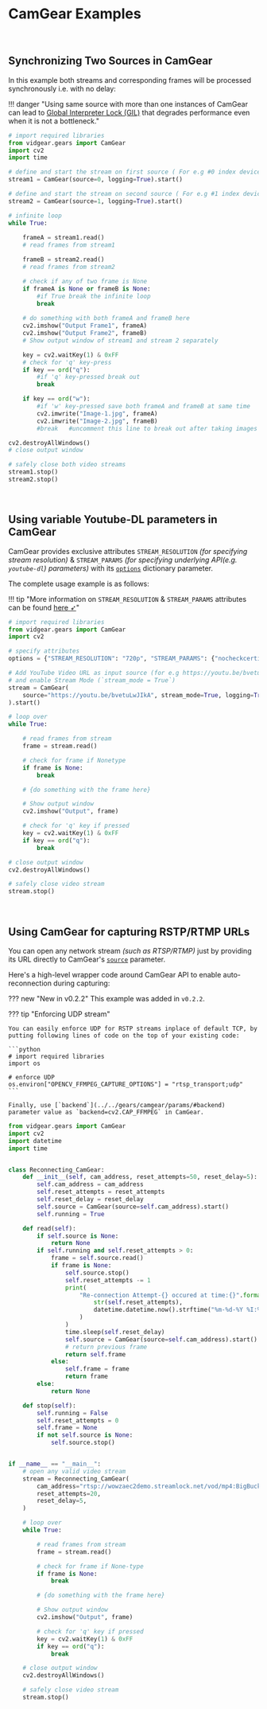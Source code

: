 <!--
===============================================
vidgear library source-code is deployed under the Apache 2.0 License:

Copyright (c) 2019 Abhishek Thakur(@abhiTronix) <abhi.una12@gmail.com>

Licensed under the Apache License, Version 2.0 (the "License");
you may not use this file except in compliance with the License.
You may obtain a copy of the License at

   http://www.apache.org/licenses/LICENSE-2.0

Unless required by applicable law or agreed to in writing, software
distributed under the License is distributed on an "AS IS" BASIS,
WITHOUT WARRANTIES OR CONDITIONS OF ANY KIND, either express or implied.
See the License for the specific language governing permissions and
limitations under the License.
===============================================
-->

# CamGear Examples

&nbsp;

## Synchronizing Two Sources in CamGear

In this example both streams and corresponding frames will be processed synchronously i.e. with no delay:

!!! danger "Using same source with more than one instances of CamGear can lead to [Global Interpreter Lock (GIL)](https://wiki.python.org/moin/GlobalInterpreterLock#:~:text=In%20CPython%2C%20the%20global%20interpreter,conditions%20and%20ensures%20thread%20safety.&text=The%20GIL%20can%20degrade%20performance%20even%20when%20it%20is%20not%20a%20bottleneck.) that degrades performance even when it is not a bottleneck."

```python
# import required libraries
from vidgear.gears import CamGear
import cv2
import time

# define and start the stream on first source ( For e.g #0 index device)
stream1 = CamGear(source=0, logging=True).start() 

# define and start the stream on second source ( For e.g #1 index device)
stream2 = CamGear(source=1, logging=True).start() 

# infinite loop
while True:
    
    frameA = stream1.read()
    # read frames from stream1

    frameB = stream2.read()
    # read frames from stream2

    # check if any of two frame is None
    if frameA is None or frameB is None:
        #if True break the infinite loop
        break
    
    # do something with both frameA and frameB here
    cv2.imshow("Output Frame1", frameA)
    cv2.imshow("Output Frame2", frameB)
    # Show output window of stream1 and stream 2 separately

    key = cv2.waitKey(1) & 0xFF
    # check for 'q' key-press
    if key == ord("q"):
        #if 'q' key-pressed break out
        break

    if key == ord("w"):
        #if 'w' key-pressed save both frameA and frameB at same time
        cv2.imwrite("Image-1.jpg", frameA)
        cv2.imwrite("Image-2.jpg", frameB)
        #break   #uncomment this line to break out after taking images

cv2.destroyAllWindows()
# close output window

# safely close both video streams
stream1.stop()
stream2.stop()
```

&nbsp;

## Using variable Youtube-DL parameters in CamGear

CamGear provides exclusive attributes `STREAM_RESOLUTION` _(for specifying stream resolution)_ & `STREAM_PARAMS` _(for specifying underlying API(e.g. `youtube-dl`) parameters)_ with its [`options`](../../gears/camgear/params/#options) dictionary parameter. 

The complete usage example is as follows: 

!!! tip "More information on `STREAM_RESOLUTION` & `STREAM_PARAMS` attributes can be found [here ➶](../../gears/camgear/advanced/source_params/#exclusive-camgear-parameters)"

```python
# import required libraries
from vidgear.gears import CamGear
import cv2

# specify attributes
options = {"STREAM_RESOLUTION": "720p", "STREAM_PARAMS": {"nocheckcertificate": True}}

# Add YouTube Video URL as input source (for e.g https://youtu.be/bvetuLwJIkA)
# and enable Stream Mode (`stream_mode = True`)
stream = CamGear(
    source="https://youtu.be/bvetuLwJIkA", stream_mode=True, logging=True, **options
).start()

# loop over
while True:

    # read frames from stream
    frame = stream.read()

    # check for frame if Nonetype
    if frame is None:
        break

    # {do something with the frame here}

    # Show output window
    cv2.imshow("Output", frame)

    # check for 'q' key if pressed
    key = cv2.waitKey(1) & 0xFF
    if key == ord("q"):
        break

# close output window
cv2.destroyAllWindows()

# safely close video stream
stream.stop()
```


&nbsp;


## Using CamGear for capturing RSTP/RTMP URLs

You can open any network stream _(such as RTSP/RTMP)_ just by providing its URL directly to CamGear's [`source`](../../gears/camgear/params/#source) parameter. 

Here's a high-level wrapper code around CamGear API to enable auto-reconnection during capturing: 

??? new "New in v0.2.2" 
    This example was added in `v0.2.2`.

??? tip "Enforcing UDP stream"
    
    You can easily enforce UDP for RSTP streams inplace of default TCP, by putting following lines of code on the top of your existing code:

    ```python
    # import required libraries
    import os

    # enforce UDP
    os.environ["OPENCV_FFMPEG_CAPTURE_OPTIONS"] = "rtsp_transport;udp"
    ```

    Finally, use [`backend`](../../gears/camgear/params/#backend) parameter value as `backend=cv2.CAP_FFMPEG` in CamGear.


```python
from vidgear.gears import CamGear
import cv2
import datetime
import time


class Reconnecting_CamGear:
    def __init__(self, cam_address, reset_attempts=50, reset_delay=5):
        self.cam_address = cam_address
        self.reset_attempts = reset_attempts
        self.reset_delay = reset_delay
        self.source = CamGear(source=self.cam_address).start()
        self.running = True

    def read(self):
        if self.source is None:
            return None
        if self.running and self.reset_attempts > 0:
            frame = self.source.read()
            if frame is None:
                self.source.stop()
                self.reset_attempts -= 1
                print(
                    "Re-connection Attempt-{} occured at time:{}".format(
                        str(self.reset_attempts),
                        datetime.datetime.now().strftime("%m-%d-%Y %I:%M:%S%p"),
                    )
                )
                time.sleep(self.reset_delay)
                self.source = CamGear(source=self.cam_address).start()
                # return previous frame
                return self.frame
            else:
                self.frame = frame
                return frame
        else:
            return None

    def stop(self):
        self.running = False
        self.reset_attempts = 0
        self.frame = None
        if not self.source is None:
            self.source.stop()


if __name__ == "__main__":
    # open any valid video stream
    stream = Reconnecting_CamGear(
        cam_address="rtsp://wowzaec2demo.streamlock.net/vod/mp4:BigBuckBunny_115k.mov",
        reset_attempts=20,
        reset_delay=5,
    )

    # loop over
    while True:

        # read frames from stream
        frame = stream.read()

        # check for frame if None-type
        if frame is None:
            break

        # {do something with the frame here}

        # Show output window
        cv2.imshow("Output", frame)

        # check for 'q' key if pressed
        key = cv2.waitKey(1) & 0xFF
        if key == ord("q"):
            break

    # close output window
    cv2.destroyAllWindows()

    # safely close video stream
    stream.stop()
```

&nbsp;